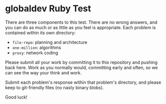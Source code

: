 # globaldev Ruby Test

There are three components to this test.  There are no wrong answers,
and you can do as much or as little as you feel is appropriate.  Each
problem is contained within its own directory:

* `file-repo`: planning and architecture
* `one-million`: algorithms
* `proxy`: network coding

Please submit all your work by committing it to this repository and
pushing back here.  Work as you normally would, committing early and
often, so we can see the way your think and work.

Submit each problem's response within that problem's directory, and
please keep to git-friendly files (no nasty binary blobs).

Good luck!
